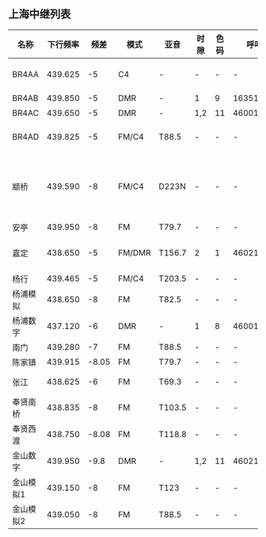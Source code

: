 ## 上海中继列表

| 名称     | 下行频率 | 频差   | 模式   | 亚音   | 时隙 | 色码 | 呼叫类型   | 备注             |
| -------- | -------- | ------ | ------ | ------ | ---- | ---- | ---------- | ---------------- |
| BR4AA    | 439.625  | -5     | C4     | -      | -    | -    | -          | C4FM: TX00 RX00  |
| BR4AB    | 439.850  | -5     | DMR    | -      | 1    | 9    |16351911    | 国际ID           |
| BR4AC    | 439.650  | -5     | DMR    | -      | 1,2  | 11   |46001,46021 | 国际ID           |
| BR4AD    | 439.825  | -5     | FM/C4  | T88.5  | -    | -    | -          | C4FM: TX00 RX00  |
| 颛桥     | 439.590  | -8     | FM/C4  | D223N  | -    | -    | -          | C4FM: TX08 RX00; 接收亚音; 维护BH4EBS |
| 安亭     | 439.950  | -8     | FM     | T79.7  | -    | -    | -          | -                |
| 嘉定     | 438.650  | -5     | FM/DMR | T156.7 | 2    | 1    | 46021      | 接收亚音; 维护BH4CRV |
| 杨行     | 439.465  | -5     | FM/C4  | T203.5 | -    | -    | -          | -                |
| 杨浦模拟 | 438.650  | -8     | FM     | T82.5  | -    | -    | -          | -                |
| 杨浦数字 | 437.120  | -6     | DMR    | -      | 1    | 8    | 46001      | -                |
| 南门     | 439.280  | -7     | FM     | T88.5  | -    | -    | -          | -                |
| 陈家镇   | 439.915  | -8.05  | FM     | T79.7  | -    | -    | -          | -                |
| 张江     | 438.625  | -6     | FM     | T69.3  | -    | -    | -          | 维护BH4GBJ       |
| 奉贤南桥 | 438.835  | -8     | FM     | T103.5 | -    | -    | -          | -                |
| 奉贤西渡 | 438.750  | -8.08  | FM     | T118.8 | -    | -    | -          | -                |
| 金山数字 | 439.950  | -9.8   | DMR    | -      | 1,2  | 11   |460215,45021| 国际ID           |
| 金山模拟1| 439.150  | -8     | FM     | T123   | -    | -    | -          | -                |
| 金山模拟2| 439.050  | -8     | FM     | T88.5  | -    | -    | -          | -                |
